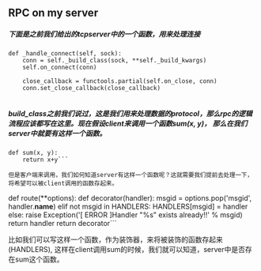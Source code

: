 ## RPC on my server


##### 下面是之前我们给出的tcpserver中的一个函数，用来处理连接
```    
def _handle_connect(self, sock):
    conn = self._build_class(sock, **self._build_kwargs)
    self.on_connect(conn)

    close_callback = functools.partial(self.on_close, conn)
    conn.set_close_callback(close_callback)
    
```

##### build_class之前我们说过，这是我们用来处理数据的protocol，那么rpc的逻辑流程应该都写在这里。现在假设client来调用一个函数sum(x, y)， 那么在我们server中就要有这样一个函数。

```
def sum(x, y):
    return x+y```
    
但是客户端来调用，我们如何知道server有这样一个函数呢？这就需要我们提前去处理一下，将希望可以被client调用的函数存起来。

```
def route(**options):
    def decorator(handler):
        msgid = options.pop('msgid', handler.__name__)
        elif not msgid in HANDLERS:
            HANDLERS[msgid] = handler
        else:
            raise Exception('[ ERROR ]Handler "%s" exists already!!' % msgid)
        return handler
    return decorator```
    
比如我们可以写这样一个函数，作为装饰器，来将被装饰的函数存起来(HANDLERS), 这样在client调用sum的时候，我们就可以知道，server中是否存在sum这个函数。